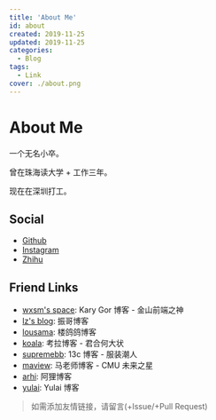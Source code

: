 ```yaml
---
title: 'About Me'
id: about
created: 2019-11-25
updated: 2019-11-25
categories:
  - Blog
tags:
  - Link
cover: ./about.png
---
```


# About Me

一个无名小卒。

曾在珠海读大学 + 工作三年。

现在在深圳打工。

## Social

- [Github](https://github.com/aquariuslt)
- [Instagram](https://instagram.com/supaquariuslt)
- [Zhihu](https://zhihu.com/people/aquariuslt)

## Friend Links

- [wxsm's space](https://wxsm.space): Kary Gor 博客 - 金山前端之神
- [lz's blog](https://lz5z.com): 振哥博客
- [lousama](http://lousama.com): 楼鸽鸽博客
- [koala](http://ikoala.net): 考拉博客 - 君合何大状
- [supremebb](http://corydon.cc): 13c 博客 - 服装潮人
- [maview](http://frankxfz.me): 马老师博客 - CMU 未来之星
- [arhi](https://xuyanxin.top): 阿狸博客
- [yulai](https://yulaiz.com): Yulai 博客

> 如需添加友情链接，请留言(+Issue/+Pull Request)
